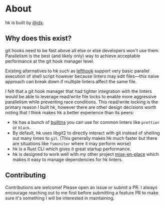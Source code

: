 # About

hk is built by [@jdx](https://github.com/jdx).

## Why does this exist?

git hooks need to be fast above all else or else developers won't use them. Parallelism
is the best (and likely only) way to achieve acceptable performance at the git hook manager level.

Existing alternatives to hk such as [lefthook](https://github.com/evilmartians/lefthook) support
very basic parallel execution of shell script however because linters may edit files—this naive approach
can break down if multiple linters affect the same file.

I felt that a git hook manager that had tighter integration with the linters would be able to leverage
read/write file locks to enable more aggressive parallelism while preventing race conditions. This read/write locking is the primary reason
I built hk, however there are other design decisions worth noting that I think makes hk a better experience than its peers:

- hk has a bunch of [builtins](https://github.com/jdx/hk/tree/main/pkl/builtins) you can use for common linters like `prettier` or `black`.
- By default, hk uses libgit2 to directly interact with git instead of shelling out many times to `git`.
  (This generally makes hk much faster but there are situations like `fsmonitor` where it may perform worse)
- hk is a Rust CLI which gives it great startup performance.
- hk is designed to work well with my other project [mise-en-place](https://mise.jdx.dev) which makes it easy to manage dependencies for hk linters.

## Contributing

Contributions are welcome! Please open an issue or submit a PR. I always encourage reaching out to me first before submitting a feature PR to make sure it's something I will be interested in
maintaining.
